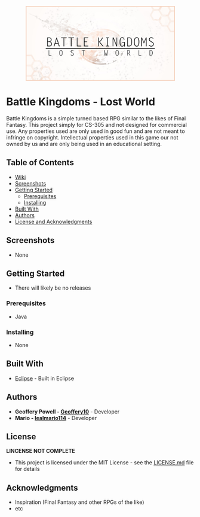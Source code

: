 <p align="center">
<img align="center" width="400" height="200" src="https://github.com/Geoffery10/Battle-Kingdoms-Lost-World/blob/master/images/graphics/Battle%20Kingdoms%20-%20Logo.jpg?raw=true">
</p>

# Battle Kingdoms - Lost World
Battle Kingdoms is a simple turned based RPG similar to the likes of Final Fantasy. This project simply for CS-305 and not designed for commercial use. Any properties used are only used in good fun and are not meant to infringe on copyright. Intellectual properties used in this game our not owned by us and are only being used in an educational setting.

## Table of Contents
* [Wiki](https://github.com/Geoffery10/Battle-Kingdoms-Lost-World/wiki)
* [Screenshots](https://github.com/Geoffery10/Battle-Kingdoms-Lost-World#screenshots)
* [Getting Started](https://github.com/Geoffery10/Battle-Kingdoms-Lost-World#getting-started)
  * [Prerequisites](https://github.com/Geoffery10/Battle-Kingdoms-Lost-World#prerequisites)
  * [Installing](https://github.com/Geoffery10/Battle-Kingdoms-Lost-World#installing)
* [Built With](https://github.com/Geoffery10/Battle-Kingdoms-Lost-World#built-with)
* [Authors](https://github.com/Geoffery10/Battle-Kingdoms-Lost-World#authors)
* [License and Acknowledgments](https://github.com/Geoffery10/Battle-Kingdoms-Lost-World#license)

## Screenshots
* None

## Getting Started
* There will likely be no releases

### Prerequisites
* Java

### Installing
* None

## Built With

* [Eclipse](https://www.eclipse.org/photon/) - Built in Eclipse

## Authors

* **Geoffery Powell - [Geoffery10](https://github.com/Geoffery10)** - Developer
* **Mario - [lealmario114](https://github.com/lealmario114)** - Developer

## License

**LINCENSE NOT COMPLETE**
* This project is licensed under the MIT License - see the [LICENSE.md](LICENSE.md) file for details

## Acknowledgments

* Inspiration (Final Fantasy and other RPGs of the like)
* etc
